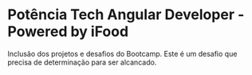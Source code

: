 # Potência Tech Angular Developer - Powered by iFood
Inclusão dos projetos e desafios do Bootcamp.
Este é um desafio que precisa de determinação para ser alcancado.
